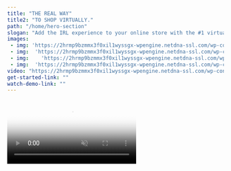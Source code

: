 ```yaml
---
title: "THE REAL WAY"
title2: "TO SHOP VIRTUALLY."
path: "/home/hero-section"
slogan: "Add the IRL experience to your online store with the #1 virtual shopping platform."
images: 
 - img: 'https://2hrmp9bzmmx3f0xil1wyssgx-wpengine.netdna-ssl.com/wp-content/uploads/2021/01/icRetailer48Nike-1.svg'
 - img:  'https://2hrmp9bzmmx3f0xil1wyssgx-wpengine.netdna-ssl.com/wp-content/uploads/2021/01/icRetailer48Levis-1.svg'
 - img:    'https://2hrmp9bzmmx3f0xil1wyssgx-wpengine.netdna-ssl.com/wp-content/uploads/2021/01/icRetailer48Sephora-1.svg'
 - img:  'https://2hrmp9bzmmx3f0xil1wyssgx-wpengine.netdna-ssl.com/wp-content/uploads/2021/01/icRetailer48HermanMiller-1.svg'
video: "https://2hrmp9bzmmx3f0xil1wyssgx-wpengine.netdna-ssl.com/wp-content/uploads/2021/04/vidHeroMainLoopPortrait@2x.mp4"
get-started-link: ""
watch-demo-link: ""
---
```


<video class="c__video d-none d-lg-block" preload="auto" playsinline="" autoplay="" loop="" muted="" poster="https://www.usehero.com/wp-content/uploads/2021/04/imgHeroMainPortrait@2x.jpg">
	<source src="https://2hrmp9bzmmx3f0xil1wyssgx-wpengine.netdna-ssl.com/wp-content/uploads/2021/04/vidHeroMainLoopPortrait@2x.mp4">																	</video>

	